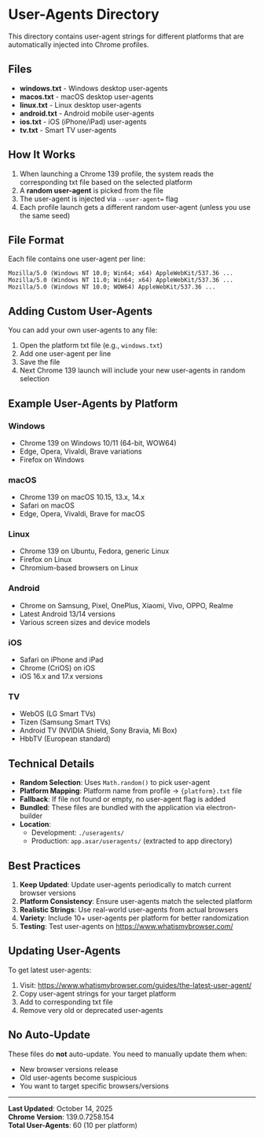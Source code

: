 # User-Agents Directory

This directory contains user-agent strings for different platforms that are automatically injected into Chrome profiles.

## Files

- **windows.txt** - Windows desktop user-agents
- **macos.txt** - macOS desktop user-agents
- **linux.txt** - Linux desktop user-agents
- **android.txt** - Android mobile user-agents
- **ios.txt** - iOS (iPhone/iPad) user-agents
- **tv.txt** - Smart TV user-agents

## How It Works

1. When launching a Chrome 139 profile, the system reads the corresponding txt file based on the selected platform
2. A **random user-agent** is picked from the file
3. The user-agent is injected via `--user-agent=` flag
4. Each profile launch gets a different random user-agent (unless you use the same seed)

## File Format

Each file contains one user-agent per line:

```
Mozilla/5.0 (Windows NT 10.0; Win64; x64) AppleWebKit/537.36 ...
Mozilla/5.0 (Windows NT 11.0; Win64; x64) AppleWebKit/537.36 ...
Mozilla/5.0 (Windows NT 10.0; WOW64) AppleWebKit/537.36 ...
```

## Adding Custom User-Agents

You can add your own user-agents to any file:

1. Open the platform txt file (e.g., `windows.txt`)
2. Add one user-agent per line
3. Save the file
4. Next Chrome 139 launch will include your new user-agents in random selection

## Example User-Agents by Platform

### Windows
- Chrome 139 on Windows 10/11 (64-bit, WOW64)
- Edge, Opera, Vivaldi, Brave variations
- Firefox on Windows

### macOS
- Chrome 139 on macOS 10.15, 13.x, 14.x
- Safari on macOS
- Edge, Opera, Vivaldi, Brave for macOS

### Linux
- Chrome 139 on Ubuntu, Fedora, generic Linux
- Firefox on Linux
- Chromium-based browsers on Linux

### Android
- Chrome on Samsung, Pixel, OnePlus, Xiaomi, Vivo, OPPO, Realme
- Latest Android 13/14 versions
- Various screen sizes and device models

### iOS
- Safari on iPhone and iPad
- Chrome (CriOS) on iOS
- iOS 16.x and 17.x versions

### TV
- WebOS (LG Smart TVs)
- Tizen (Samsung Smart TVs)
- Android TV (NVIDIA Shield, Sony Bravia, Mi Box)
- HbbTV (European standard)

## Technical Details

- **Random Selection**: Uses `Math.random()` to pick user-agent
- **Platform Mapping**: Platform name from profile → `{platform}.txt` file
- **Fallback**: If file not found or empty, no user-agent flag is added
- **Bundled**: These files are bundled with the application via electron-builder
- **Location**: 
  - Development: `./useragents/`
  - Production: `app.asar/useragents/` (extracted to app directory)

## Best Practices

1. **Keep Updated**: Update user-agents periodically to match current browser versions
2. **Platform Consistency**: Ensure user-agents match the selected platform
3. **Realistic Strings**: Use real-world user-agents from actual browsers
4. **Variety**: Include 10+ user-agents per platform for better randomization
5. **Testing**: Test user-agents on https://www.whatismybrowser.com/

## Updating User-Agents

To get latest user-agents:

1. Visit: https://www.whatismybrowser.com/guides/the-latest-user-agent/
2. Copy user-agent strings for your target platform
3. Add to corresponding txt file
4. Remove very old or deprecated user-agents

## No Auto-Update

These files do **not** auto-update. You need to manually update them when:
- New browser versions release
- Old user-agents become suspicious
- You want to target specific browsers/versions

---

**Last Updated**: October 14, 2025  
**Chrome Version**: 139.0.7258.154  
**Total User-Agents**: 60 (10 per platform)
